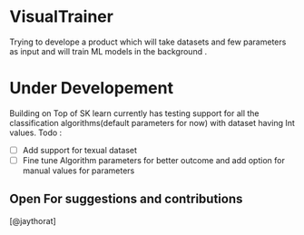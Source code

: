 # VisualTrainer
Trying to develope a product which will take datasets and few parameters as input and will  train ML models in the background . 

# Under Developement
Building on Top of SK learn
currently has testing support for all the classification algorithms(default parameters for now) with dataset having Int values.
Todo : 
- [ ] Add support for texual dataset
- [ ] Fine tune Algorithm parameters for better outcome and add option for manual values for parameters

## Open For suggestions and contributions
[@jaythorat]
